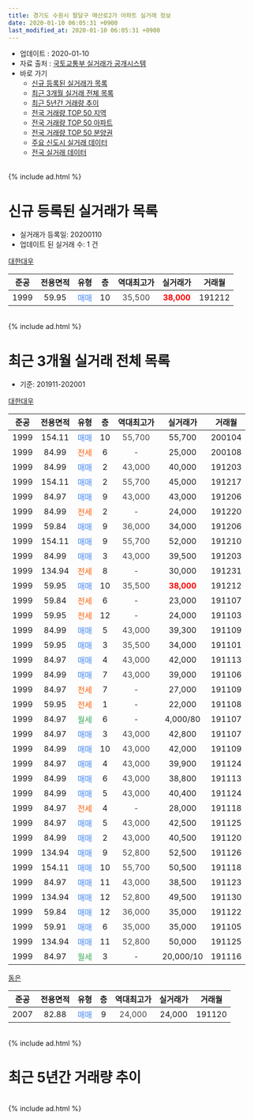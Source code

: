 ```yaml
---
title: 경기도 수원시 팔달구 매산로2가 아파트 실거래 정보
date: 2020-01-10 06:05:31 +0900
last_modified_at: 2020-01-10 06:05:31 +0900
---
```


* 업데이트 : 2020-01-10
* 자료 출처 : [국토교통부 실거래가 공개시스템](http://rt.molit.go.kr)
* 바로 가기
    * [신규 등록된 실거래가 목록](#신규-등록된-실거래가-목록)
    * [최근 3개월 실거래 전체 목록](#최근-3개월-실거래-전체-목록)
    * [최근 5년간 거래량 추이](#최근-5년간-거래량-추이)
    * [전국 거래량 TOP 50 지역](https://inasie.github.io/apt-trade-info/최근-3개월-전국에서-가장-거래가-많이-발생한-지역)
    * [전국 거래량 TOP 50 아파트](https://inasie.github.io/apt-trade-info/최근-3개월-전국에서-가장-거래가-많이-발생한-아파트)
    * [전국 거래량 TOP 50 분양권](https://inasie.github.io/apt-trade-info/최근-3개월-전국에서-가장-거래가-많이-발생한-분양권)
    * [주요 신도시 실거래 데이터](https://inasie.github.io/apt-trade-info/주요-신도시)
    * [전국 실거래 데이터](https://inasie.github.io/apt-trade-info/전국)
<br>
{% include ad.html %}
<br>

# 신규 등록된 실거래가 목록
* 실거래가 등록일: 20200110
* 업데이트 된 실거래 수: 1 건


[대한대우](https://search.naver.com/search.naver?query=%EA%B2%BD%EA%B8%B0%EB%8F%84+%EC%88%98%EC%9B%90%EC%8B%9C+%ED%8C%94%EB%8B%AC%EA%B5%AC+%EB%A7%A4%EC%82%B0%EB%A1%9C2%EA%B0%80+%EB%8C%80%ED%95%9C%EB%8C%80%EC%9A%B0)

|준공|전용면적|유형|층|역대최고가|실거래가|거래월|
|:---:|:---:|:---:|:---:|:---:|:---:|:---:|
|1999|59.95|<span style="color:#4285f3">매매</span>|10|<span style="color:#444444">35,500</span>|<b><span style="color:#ff0000">38,000</span></b>|191212|


<br>
{% include ad.html %}
<br>

# 최근 3개월 실거래 전체 목록
* 기준: 201911-202001


[대한대우](https://search.naver.com/search.naver?query=%EA%B2%BD%EA%B8%B0%EB%8F%84+%EC%88%98%EC%9B%90%EC%8B%9C+%ED%8C%94%EB%8B%AC%EA%B5%AC+%EB%A7%A4%EC%82%B0%EB%A1%9C2%EA%B0%80+%EB%8C%80%ED%95%9C%EB%8C%80%EC%9A%B0)

|준공|전용면적|유형|층|역대최고가|실거래가|거래월|
|:---:|:---:|:---:|:---:|:---:|:---:|:---:|
|1999|154.11|<span style="color:#4285f3">매매</span>|10|<span style="color:#444444">55,700</span>|55,700|200104|
|1999|84.99|<span style="color:#ff5a00">전세</span>|6|<span style="color:#444444">-</span>|25,000|200108|
|1999|84.99|<span style="color:#4285f3">매매</span>|2|<span style="color:#444444">43,000</span>|40,000|191203|
|1999|154.11|<span style="color:#4285f3">매매</span>|2|<span style="color:#444444">55,700</span>|45,000|191217|
|1999|84.97|<span style="color:#4285f3">매매</span>|9|<span style="color:#444444">43,000</span>|43,000|191206|
|1999|84.99|<span style="color:#ff5a00">전세</span>|2|<span style="color:#444444">-</span>|24,000|191220|
|1999|59.84|<span style="color:#4285f3">매매</span>|9|<span style="color:#444444">36,000</span>|34,000|191206|
|1999|154.11|<span style="color:#4285f3">매매</span>|9|<span style="color:#444444">55,700</span>|52,000|191210|
|1999|84.99|<span style="color:#4285f3">매매</span>|3|<span style="color:#444444">43,000</span>|39,500|191203|
|1999|134.94|<span style="color:#ff5a00">전세</span>|8|<span style="color:#444444">-</span>|30,000|191231|
|1999|59.95|<span style="color:#4285f3">매매</span>|10|<span style="color:#444444">35,500</span>|<b><span style="color:#ff0000">38,000</span></b>|191212|
|1999|59.84|<span style="color:#ff5a00">전세</span>|6|<span style="color:#444444">-</span>|23,000|191107|
|1999|59.95|<span style="color:#ff5a00">전세</span>|12|<span style="color:#444444">-</span>|24,000|191103|
|1999|84.99|<span style="color:#4285f3">매매</span>|5|<span style="color:#444444">43,000</span>|39,300|191109|
|1999|59.95|<span style="color:#4285f3">매매</span>|3|<span style="color:#444444">35,500</span>|34,000|191101|
|1999|84.97|<span style="color:#4285f3">매매</span>|4|<span style="color:#444444">43,000</span>|42,000|191113|
|1999|84.99|<span style="color:#4285f3">매매</span>|7|<span style="color:#444444">43,000</span>|39,000|191106|
|1999|84.97|<span style="color:#ff5a00">전세</span>|7|<span style="color:#444444">-</span>|27,000|191109|
|1999|59.95|<span style="color:#ff5a00">전세</span>|1|<span style="color:#444444">-</span>|22,000|191108|
|1999|84.97|<span style="color:#34a853">월세</span>|6|<span style="color:#444444">-</span>|4,000/80|191107|
|1999|84.97|<span style="color:#4285f3">매매</span>|3|<span style="color:#444444">43,000</span>|42,800|191107|
|1999|84.99|<span style="color:#4285f3">매매</span>|10|<span style="color:#444444">43,000</span>|42,000|191109|
|1999|84.97|<span style="color:#4285f3">매매</span>|4|<span style="color:#444444">43,000</span>|39,900|191124|
|1999|84.99|<span style="color:#4285f3">매매</span>|6|<span style="color:#444444">43,000</span>|38,800|191113|
|1999|84.99|<span style="color:#4285f3">매매</span>|5|<span style="color:#444444">43,000</span>|40,400|191124|
|1999|84.97|<span style="color:#ff5a00">전세</span>|4|<span style="color:#444444">-</span>|28,000|191118|
|1999|84.97|<span style="color:#4285f3">매매</span>|5|<span style="color:#444444">43,000</span>|42,500|191125|
|1999|84.99|<span style="color:#4285f3">매매</span>|2|<span style="color:#444444">43,000</span>|40,500|191120|
|1999|134.94|<span style="color:#4285f3">매매</span>|9|<span style="color:#444444">52,800</span>|52,500|191126|
|1999|154.11|<span style="color:#4285f3">매매</span>|10|<span style="color:#444444">55,700</span>|50,500|191118|
|1999|84.97|<span style="color:#4285f3">매매</span>|11|<span style="color:#444444">43,000</span>|38,500|191123|
|1999|134.94|<span style="color:#4285f3">매매</span>|12|<span style="color:#444444">52,800</span>|49,500|191130|
|1999|59.84|<span style="color:#4285f3">매매</span>|12|<span style="color:#444444">36,000</span>|35,000|191122|
|1999|59.91|<span style="color:#4285f3">매매</span>|6|<span style="color:#444444">35,000</span>|35,000|191105|
|1999|134.94|<span style="color:#4285f3">매매</span>|11|<span style="color:#444444">52,800</span>|50,000|191125|
|1999|84.97|<span style="color:#34a853">월세</span>|3|<span style="color:#444444">-</span>|20,000/10|191116|

[동은](https://search.naver.com/search.naver?query=%EA%B2%BD%EA%B8%B0%EB%8F%84+%EC%88%98%EC%9B%90%EC%8B%9C+%ED%8C%94%EB%8B%AC%EA%B5%AC+%EB%A7%A4%EC%82%B0%EB%A1%9C2%EA%B0%80+%EB%8F%99%EC%9D%80)

|준공|전용면적|유형|층|역대최고가|실거래가|거래월|
|:---:|:---:|:---:|:---:|:---:|:---:|:---:|
|2007|82.88|<span style="color:#4285f3">매매</span>|9|<span style="color:#444444">24,000</span>|24,000|191120|


<br>
{% include ad.html %}
<br>

# 최근 5년간 거래량 추이


<div style="width:100%;">
    <canvas id="deal_progress" height="200"></canvas>
</div>

<script>
new Chart(document.getElementById("deal_progress"), {
    type: 'line',
    data: {
        labels: ['201501','201502','201503','201504','201505','201506','201507','201508','201509','201510','201511','201512','201601','201602','201603','201604','201605','201606','201607','201608','201609','201610','201611','201612','201701','201702','201703','201704','201705','201706','201707','201708','201709','201710','201711','201712','201801','201802','201803','201804','201805','201806','201807','201808','201809','201810','201811','201812','201901','201902','201903','201904','201905','201906','201907','201908','201909','201910','201911','201912','202001'],
        datasets: [{
            label: '매매',
            pointRadius: 1,
            data: [7, 6, 6, 9, 4, 7, 11, 3, 11, 10, 10, 10, 7, 7, 7, 11, 4, 6, 6, 10, 10, 11, 8, 6, 7, 7, 13, 3, 5, 13, 5, 6, 6, 7, 8, 7, 5, 6, 11, 8, 2, 11, 12, 9, 10, 11, 3, 13, 2, 1, 3, 2, 4, 2, 2, 2, 7, 6, 19, 7, 1],
            borderColor: "rgba(255, 201, 14, 1)",
            backgroundColor: "rgba(255, 201, 14, 0.5)",
            fill: false,
            lineTension: 0
        },{
            label: '전월세',
            pointRadius: 1,
            data: [10, 4, 7, 5, 5, 9, 8, 8, 6, 11, 9, 6, 8, 4, 11, 9, 6, 6, 6, 4, 2, 9, 8, 7, 9, 7, 7, 1, 8, 2, 5, 7, 2, 6, 7, 7, 9, 3, 7, 6, 6, 6, 5, 4, 6, 7, 5, 7, 7, 5, 5, 2, 5, 4, 3, 8, 3, 12, 7, 2, 1],
            borderColor: "rgba(0, 141, 185, 1)",
            backgroundColor: "rgba(0, 141, 185, 0.5)",
            fill: false,
            lineTension: 0
        }
        ]
    },
    options: {
        responsive: true,
        title: {
            display: false
        },
        tooltips: {
            mode: 'index',
            intersect: false
        },
        hover: {
            mode: 'nearest',
            intersect: true
        },
        scales: {
            xAxes: [{
                display: true,
                scaleLabel: {
                    display: true,
                    labelString: '년/월'
                }
            }],
            yAxes: [{
                display: true,
                ticks: {
                    suggestedMin: 0,
                },
                scaleLabel: {
                    display: true,
                    labelString: '실거래 수'
                }
            }]
        }
    }
});

</script>


<br>
{% include ad.html %}
<br>

